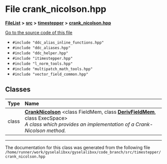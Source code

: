 

# File crank\_nicolson.hpp



[**FileList**](files.md) **>** [**src**](dir_68267d1309a1af8e8297ef4c3efbcdba.md) **>** [**timestepper**](dir_ddbbe171637b3a2a6c78c931b02a7373.md) **>** [**crank\_nicolson.hpp**](crank__nicolson_8hpp.md)

[Go to the source code of this file](crank__nicolson_8hpp_source.md)



* `#include "ddc_alias_inline_functions.hpp"`
* `#include "ddc_aliases.hpp"`
* `#include "ddc_helper.hpp"`
* `#include "itimestepper.hpp"`
* `#include "l_norm_tools.hpp"`
* `#include "multipatch_math_tools.hpp"`
* `#include "vector_field_common.hpp"`















## Classes

| Type | Name |
| ---: | :--- |
| class | [**CrankNicolson**](classCrankNicolson.md) &lt;class FieldMem, class [**DerivFieldMem**](classDerivFieldMem.md), class ExecSpace&gt;<br>_A class which provides an implementation of a Crank-Nicolson method._  |



















































------------------------------
The documentation for this class was generated from the following file `/home/runner/work/gyselalibxx/gyselalibxx/code_branch/src/timestepper/crank_nicolson.hpp`

